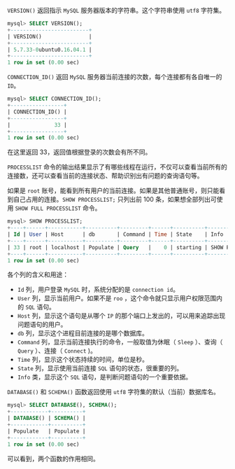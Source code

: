`VERSION()` 返回指示 `MySQL` 服务器版本的字符串。这个字符串使用 `utf8` 字符集。

```sql
mysql> SELECT VERSION();
+-------------------------+
| VERSION()               |
+-------------------------+
| 5.7.33-0ubuntu0.16.04.1 |
+-------------------------+
1 row in set (0.00 sec)
```

`CONNECTION_ID()` 返回 `MySQL` 服务器当前连接的次数，每个连接都有各自唯一的 `ID`。

```sql
mysql> SELECT CONNECTION_ID();
+-----------------+
| CONNECTION_ID() |
+-----------------+
|              33 |
+-----------------+
1 row in set (0.00 sec)
```

在这里返回 33，返回值根据登录的次数会有所不同。

`PROCESSLIST` 命令的输出结果显示了有哪些线程在运行，不仅可以查看当前所有的连接数，还可以查看当前的连接状态、帮助识别出有问题的查询语句等。

如果是 `root` 账号，能看到所有用户的当前连接。如果是其他普通账号，则只能看到自己占用的连接。`SHOW PROCESSLIST;` 只列出前 100 条，如果想全部列出可使用 `SHOW FULL PROCESSLIST` 命令。

```sql
mysql> SHOW PROCESSLIST;
+----+------+-----------+----------+---------+------+----------+------------------+
| Id | User | Host      | db       | Command | Time | State    | Info             |
+----+------+-----------+----------+---------+------+----------+------------------+
| 33 | root | localhost | Populate | Query   |    0 | starting | SHOW PROCESSLIST |
+----+------+-----------+----------+---------+------+----------+------------------+
1 row in set (0.00 sec)
```

各个列的含义和用途：

+ `Id` 列，用户登录 `MySQL` 时，系统分配的是 `connection id`。
+ `User` 列，显示当前用户。如果不是 `roo` ，这个命令就只显示用户权限范围内的 `SQL` 语句。
+ `Host` 列，显示这个语句是从哪个 `IP` 的那个端口上发出的，可以用来追踪出现问题语句的用户。
+ `db` 列，显示这个进程目前连接的是哪个数据库。
+ `Command` 列，显示当前连接执行的命令，一般取值为休眠（ `Sleep` ）、查询（ `Query` ）、连接（ `Connect` )。
+ `Time` 列，显示这个状态持续的时间，单位是秒。
+ `State` 列，显示使用当前连接 `SQL` 语句的状态，很重要的列。
+ `Info` 类，显示这个 `SQL` 语句，是判断问题语句的一个重要依据。

`DATABASE()` 和 `SCHEMA()` 函数返回使用 `utf8` 字符集的默认（当前）数据库名。

```sql
mysql> SELECT DATABASE(), SCHEMA();
+------------+----------+
| DATABASE() | SCHEMA() |
+------------+----------+
| Populate   | Populate |
+------------+----------+
1 row in set (0.00 sec)
```

可以看到，两个函数的作用相同。